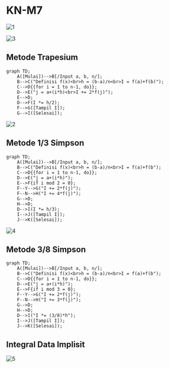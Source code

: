 # KN-M7

![1](https://user-images.githubusercontent.com/86104516/236393692-699638ea-8456-47cc-befd-75a91c4dfa8c.png)

![3](https://user-images.githubusercontent.com/86104516/236393995-95ec1f72-843a-4769-8fe6-b5c01ad20237.png)

## Metode Trapesium

```mermaid
graph TD;
    A([Mulai])-->B[/Input a, b, n/];
    B-->C("Definisi f(x)<br>h = (b-a)/n<br>I = f(a)+f(b)");
    C-->D{{for i = 1 to n-1, do}};
    D-->E("j = a+(i*h)<br>I += 2*f(j)");
    E-->D;
    D-->F(I *= h/2);
    F-->G([Tampil I]);
    G-->I([Selesai]);
```

![2](https://user-images.githubusercontent.com/86104516/236393718-66e9d7b1-49b9-4401-a61e-8f5ff52fa97a.png)

## Metode 1/3 Simpson

```mermaid
graph TD;
    A([Mulai])-->B[/Input a, b, n/];
    B-->C("Definisi f(x)<br>h = (b-a)/n<br>I = f(a)+f(b");
    C-->D{{for i = 1 to n-1, do}};
    D-->E("j = a+(i*h)");
    E-->F{if i mod 2 = 0};
    F--Y-->G("I += 2*f(j)");
    F--N-->H("I += 4*f(j)");
    G-->D;
    H-->D;
    D-->I(I *= h/3);
    I-->J([Tampil I]);
    J-->K([Selesai]);
```

![4](https://user-images.githubusercontent.com/86104516/236393973-9d434b5e-485b-450c-8eb5-66b857df55c9.png)

## Metode 3/8 Simpson

```mermaid
graph TD;
    A([Mulai])-->B[/Input a, b, n/];
    B-->C("Definisi f(x)<br>h = (b-a)/n<br>I = f(a)+f(b");
    C-->D{{for i = 1 to n-1, do}};
    D-->E("j = a+(i*h)");
    E-->F{if i mod 3 = 0};
    F--Y-->G("I += 2*f(j)");
    F--N-->H("I += 3*f(j)");
    G-->D;
    H-->D;
    D-->I("I *= (3/8)*h");
    I-->J([Tampil I]);
    J-->K([Selesai]);
```

## Integral Data Implisit

![5](https://user-images.githubusercontent.com/86104516/236725067-5ab3d7c2-6b92-4700-8460-a27521236a48.png)

